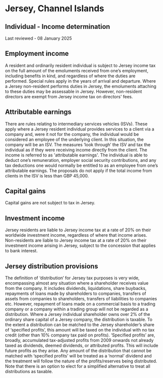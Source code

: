 # Jersey, Channel Islands
## Individual - Income determination
Last reviewed - 08 January 2025
## Employment income
A resident and ordinarily resident individual is subject to Jersey income tax on the full amount of the emoluments received from one’s employment, including benefits in kind, and regardless of where the duties are performed. Special rules apply in the years of arrival and departure. Where a Jersey non-resident performs duties in Jersey, the emoluments attaching to these duties may be assessable in Jersey. However, non-resident directors are exempt from Jersey income tax on directors' fees.
## Attributable earnings
There are rules relating to intermediary services vehicles (ISVs). These apply where a Jersey resident individual provides services to a client via a company and, were it not for the company, the individual would be considered an employee of the underlying client. In this situation, the company will be an ISV. The measures ‘look through’ the ISV and tax the individual as if they were receiving income directly from the client. The income is referred to as 'attributable earnings'.
The individual is able to deduct one’s remuneration, employer social security contributions, and any tax deductions one would normally be entitled to as an employee from one’s attributable earnings.
The proposals do not apply if the total income from clients in the ISV is less than GBP 45,000.
## Capital gains
Capital gains are not subject to tax in Jersey.
## Investment income
Jersey residents are liable to Jersey income tax at a rate of 20% on their worldwide investment income, regardless of where that income arises. Non-residents are liable to Jersey income tax at a rate of 20% on their investment income arising in Jersey, subject to the concession that applies to bank interest.
## Jersey distribution provisions
The definition of ‘distribution’ for Jersey tax purposes is very wide, encompassing almost any situation where a shareholder receives value from the company. It includes dividends, liquidations, share buybacks, repayments of loans made by shareholders to companies, transfers of assets from companies to shareholders, transfers of liabilities to companies etc.
However, repayment of loans made on a commercial basis to a trading company or a company within a trading group will not be regarded as a distribution.
Where a Jersey individual shareholder owns over 2% of the ordinary share capital of a Jersey company, the distribution is taxable. To the extent a distribution can be matched to the Jersey shareholder’s share of ‘specified profits’, this amount will be taxed on the individual with no tax credit (other than 10% company tax paid on profits). ‘Specified profits’ are, broadly, accumulated tax-adjusted profits from 2009 onwards not already taxed as dividends, deemed dividends, or attributed profits. This will include future profits as they arise.
Any amount of the distribution that cannot be matched with ‘specified profits’ will be treated as a ‘normal’ dividend and the treatment will follow the nature of the profits/reserves being distributed.
Note that there is an option to elect for a simplified alternative to treat all distributions as taxable.
